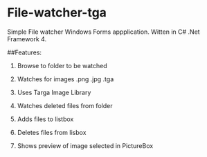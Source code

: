 # File-watcher-tga

Simple File watcher Windows Forms appplication. Witten in C# .Net Framework 4.

##Features:

1. Browse to folder to be watched

2. Watches for images .png .jpg .tga

3. Uses Targa Image Library

4. Watches deleted files from folder 

5. Adds files to listbox 

6. Deletes files from lisbox 

7. Shows preview of image selected in PictureBox
